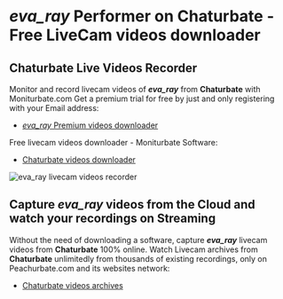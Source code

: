 # _eva_ray_ Performer on Chaturbate - Free LiveCam videos downloader

## Chaturbate Live Videos Recorder

Monitor and record livecam videos of **_eva_ray_** from **Chaturbate** with Moniturbate.com
Get a premium trial for free by just and only registering with your Email address:
* [_eva_ray_ Premium videos downloader](https://moniturbate.com/request-demo-licence-key.html)

Free livecam videos downloader - Moniturbate Software:
* [Chaturbate videos downloader](https://moniturbate.com/moniturbate-download-software.html)

![_eva_ray_ livecam videos recorder](https://peachurnet.com/templates/moniturbate-software.png)


## Capture _eva_ray_ videos from the Cloud and watch your recordings on Streaming

Without the need of downloading a software, capture **_eva_ray_** livecam videos from **Chaturbate** 100% online.
Watch Livecam archives from **Chaturbate** unlimitedly from thousands of existing recordings, only on Peachurbate.com and its websites network:
* [Chaturbate videos archives](https://peachurnet.com/)